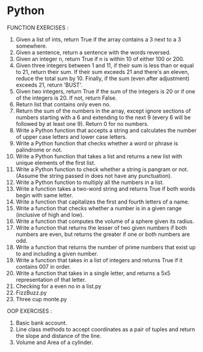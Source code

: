 # Python

FUNCTION EXERCISES :

1. Given a list of ints, return True if the array contains a 3 next to a 3 somewhere.
2. Given a sentence, return a sentence with the words reversed.
3. Given an integer n, return True if n is within 10 of either 100 or 200.
4. Given three integers between 1 and 11, if their sum is less than or equal to 21, return their sum. If their sum exceeds 21 and there's an eleven, reduce the total sum by 10. Finally, if the sum (even after adjustment) exceeds 21, return 'BUST'.
5. Given two integers, return True if the sum of the integers is 20 or if one of the integers is 20. If not, return False.
6. Return list that contains only even no.
7. Return the sum of the numbers in the array, except ignore sections of numbers starting with a 6 and extending to the next 9 (every 6 will be followed by at least one 9). Return 0 for no numbers.
8. Write a Python function that accepts a string and calculates the number of upper case letters and lower case letters.
9. Write a Python function that checks whether a word or phrase is palindrome or not.
10. Write a Python function that takes a list and returns a new list with unique elements of the first list.
11. Write a Python function to check whether a string is pangram or not. (Assume the string passed in does not have any punctuation).
12. Write a Python function to multiply all the numbers in a list.
13. Write a function takes a two-word string and returns True if both words begin with same letter.
14. Write a function that capitalizes the first and fourth letters of a name.
15. Write a function that checks whether a number is in a given range (inclusive of high and low).
16. Write a function that computes the volume of a sphere given its radius.
17. Write a function that returns the lesser of two given numbers if both numbers are even, but returns the greater if one or both numbers are odd.
18. Write a function that returns the number of prime numbers that exist up to and including a given number.
19. Write a function that takes in a list of integers and returns True if it contains 007 in order.
20. Write a function that takes in a single letter, and returns a 5x5 representation of that letter.
21. Checking for a even no in a list.py
22. FizzBuzz.py
23. Three cup monte.py

                    
OOP EXERCISES : 

1. Basic bank account.
2. Line class methods to accept coordinates as a pair of tuples and return the slope and distance of the line.
3. Volume and Area of a cylinder.
